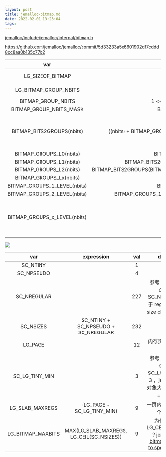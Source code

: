 ```yaml
---
layout: post
title: jemalloc-bitmap.md
date: 2022-02-01 13:23:04
tags:
---
```


[jemalloc/include/jemalloc/internal/bitmap.h](https://github.com/jemalloc/jemalloc/blob/e904f813b40b4286e10172163c880fd9e1d0608a/include/jemalloc/internal/bitmap.h)

https://github.com/jemalloc/jemalloc/commit/5d33233a5e6601902df7cddd8cc8aa0b135c77b2

|             var              |                             expression                              | val |                                        description                                         |
|             :-:              |                                 :-:                                 | :-: |                                            :-:                                             |
|       LG_SIZEOF_BITMAP       |                           LG_SIZEOF_LONG                            |  3  |                                 lg(sizeof(long) in bytes)                                  |
|    LG_BITMAP_GROUP_NBITS     |                        LG_SIZEOF_BITMAP + 3                         |  6  |                                  lg(sizeof(long) in bits)                                  |
|      BITMAP_GROUP_NBITS      |                     1 << LG_BITMAP_GROUP_NBITS                      | 64  |                                    sizeof(long) in bits                                    |
|   BITMAP_GROUP_NBITS_MASK    |                       BITMAP_GROUP_NBITS - 1                        | 63  |                                                                                            |
|  BITMAP_BITS2GROUPS(nbits)   |     ((nbits) + BITMAP_GROUP_NBITS - 1) >> LG_BITMAP_GROUP_NBITS     |     | 需要多少个 long 类型数，才能存储 nbits 个 bits ？`+ BITMAP_GROUP_NBITS - 1` 是在向上取整。 |
|   BITMAP_GROUPS_L0(nbits)    |                      BITMAP_BITS2GROUPS(nbits)                      |     |                                                                                            |
|   BITMAP_GROUPS_L1(nbits)    |            BITMAP_BITS2GROUPS(BITMAP_BITS2GROUPS(nbits)             |     |                                                                                            |
|   BITMAP_GROUPS_L2(nbits)    | BITMAP_BITS2GROUPS(BITMAP_BITS2GROUPS(BITMAP_BITS2GROUPS((nbits)))) |     |                                                                                            |
|   BITMAP_GROUPS_Lx(nbits)    |                                                                     |     |                                                                                            |
| BITMAP_GROUPS_1_LEVEL(nbits) |                       BITMAP_GROUPS_L0(nbits)                       |     |                                                                                            |
| BITMAP_GROUPS_2_LEVEL(nbits) |       BITMAP_GROUPS_1_LEVEL(nbits) + BITMAP_GROUPS_L1(nbits)        |     |                                                                                            |
| BITMAP_GROUPS_x_LEVEL(nbits) |                                                                     |     |      如下图所示，用 x 层的 bitmap 去表达 nbits 个元素是否存在，需要多少个 long 型数？      |

![](http://junbin-hexo-img.oss-cn-beijing.aliyuncs.com/jemalloc-bitmap/hierarchical-bitmap.drawio.png)

|        var        |                expression                | val |                                                                                     description                                                                                     |
|        :-:        |                   :-:                    | :-: |                                                                                         :-:                                                                                         |
|     SC_NTINY      |                                          |  1  |                                                                                                                                                                                     |
|    SC_NPSEUDO     |                                          |  4  |                                                                                                                                                                                     |
|    SC_NREGULAR    |                                          | 227 |                                             参考 [Jemalloc Size Classes]() ，SC_NREGULAR 是属于 regular groups 的 size classes 的数量。                                             |
|     SC_NSIZES     |   SC_NTINY + SC_NPSEUDO + SC_NREGULAR    | 232 |                                                                                                                                                                                     |
|      LG_PAGE      |                                          | 12  |                                                                               内存页的大小是 4KiB 。                                                                                |
|  SC_LG_TINY_MIN   |                                          |  3  |                                       参考 [Jemalloc Size Classes]() ，SC_LG_TINY_MIN 是 3 ，jemalloc 最小的对象大小是 pow(2, 3) = 8 个字节。                                       |
|  LG_SLAB_MAXREGS  |        (LG_PAGE - SC_LG_TINY_MIN)        |  9  |                                                                          一页内存页最多存多少个 objects ？                                                                          |
| LG_BITMAP_MAXBITS | MAX(LG_SLAB_MAXREGS, LG_CEIL(SC_NSIZES)) |  9  | 为什么需要考虑 LG_CEIL(SC_NSIZES) ？[jemalloc: Use a bitmap in extents_t to speed up search.](https://github.com/jemalloc/jemalloc/commit/5d33233a5e6601902df7cddd8cc8aa0b135c77b2) |
